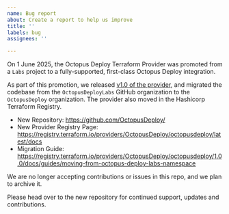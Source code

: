 ```yaml
---
name: Bug report
about: Create a report to help us improve
title: ''
labels: bug
assignees: ''

---
```


On 1 June 2025, the Octopus Deploy Terraform Provider was promoted from a `Labs` project to a fully-supported, first-class Octopus Deploy integration.

As part of this promotion, we released [v1.0 of the provider](https://registry.terraform.io/providers/OctopusDeploy/octopusdeploy/1.0.0), and migrated the codebase from the `OctopusDeployLabs` GitHub organization to the `OctopusDeploy` organization. The provider also moved in the Hashicorp Terraform Registry.

* New Repository: https://github.com/OctopusDeploy/
* New Provider Registry Page: https://registry.terraform.io/providers/OctopusDeploy/octopusdeploy/latest/docs
* Migration Guide: https://registry.terraform.io/providers/OctopusDeploy/octopusdeploy/1.0.0/docs/guides/moving-from-octopus-deploy-labs-namespace

We are no longer accepting contributions or issues in this repo, and we plan to archive it.

Please head over to the new repository for continued support, updates and contributions.
